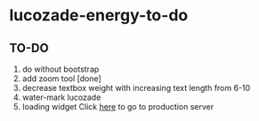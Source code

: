 # lucozade-energy-to-do
## TO-DO
1. do without bootstrap
2. add zoom tool [done]
3. decrease textbox weight with increasing text length from 6-10
4. water-mark lucozade
5. loading widget
Click [here][1] to go to production server

[1]: https://tobibello.github.io/lucozade-energy-to-do/dist